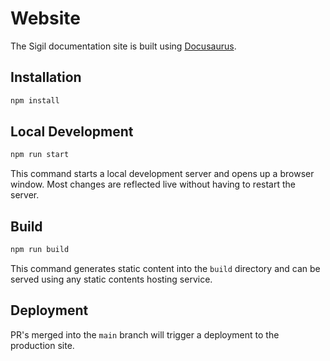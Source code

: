 # Website

The Sigil documentation site is built using [Docusaurus](https://docusaurus.io/).

## Installation

```bash
npm install
```

## Local Development

```bash
npm run start
```

This command starts a local development server and opens up a browser window. Most changes are reflected live without having to restart the server.

## Build

```bash
npm run build
```

This command generates static content into the `build` directory and can be served using any static contents hosting service.

## Deployment

PR's merged into the `main` branch will trigger a deployment to the production site.
